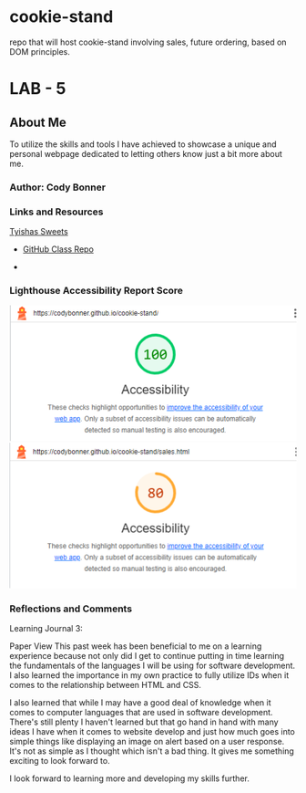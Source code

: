 # cookie-stand
repo that will host cookie-stand involving sales, future ordering, based on DOM principles.


# LAB - 5

## About Me

To utilize the skills and tools I have achieved to showcase a unique and personal webpage dedicated to letting others know just a bit more about me.

### Author: Cody Bonner

### Links and Resources
[Tyishas Sweets](https://www.tyishassweets.com/)
* [GitHub Class Repo](https://github.com/CodyBonner/code-challenges)


* 

### Lighthouse Accessibility Report Score

![LightHouse-Index](img/lighthouse-index.PNG)
![LightHouse-Sales](img/lighthouse-sales.PNG)

### Reflections and Comments

Learning Journal 3:

Paper View
This past week has been beneficial to me on a learning experience because not only did I get to continue putting in time learning the fundamentals of the languages I will be using for software development. I also learned the importance in my own practice to fully utilize IDs when it comes to  the relationship between HTML and CSS.

I also learned that while I may have a good deal of knowledge when it comes to computer languages that are used in software development. There's still plenty I haven't learned but that go hand in hand with many ideas I have when it comes to website develop and just how much goes into simple things like displaying an image on alert based on a user response. It's not as simple as I thought which isn't a bad thing. It gives me something exciting to look forward to.

I look forward to learning more and developing my skills further.